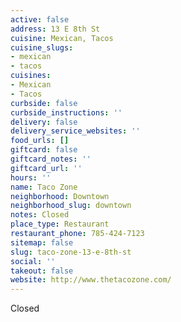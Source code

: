 ```yaml
---
active: false
address: 13 E 8th St
cuisine: Mexican, Tacos
cuisine_slugs:
- mexican
- tacos
cuisines:
- Mexican
- Tacos
curbside: false
curbside_instructions: ''
delivery: false
delivery_service_websites: ''
food_urls: []
giftcard: false
giftcard_notes: ''
giftcard_url: ''
hours: ''
name: Taco Zone
neighborhood: Downtown
neighborhood_slug: downtown
notes: Closed
place_type: Restaurant
restaurant_phone: 785-424-7123
sitemap: false
slug: taco-zone-13-e-8th-st
social: ''
takeout: false
website: http://www.thetacozone.com/
---
```


Closed